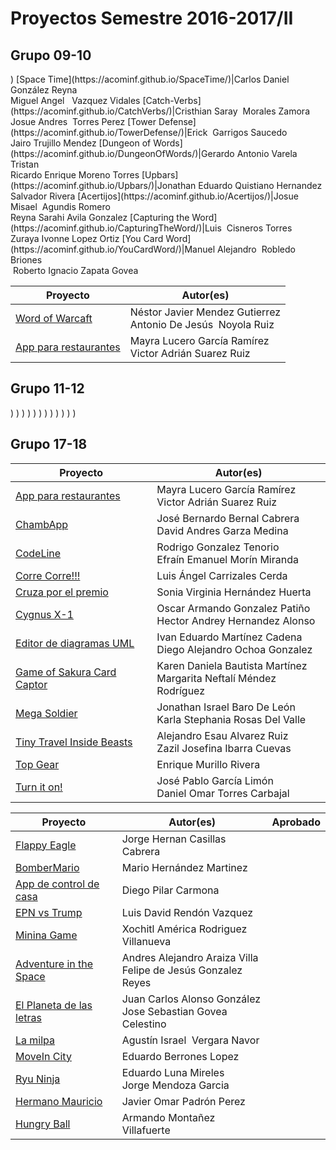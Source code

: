 # Proyectos Semestre 2016-2017/II

## Grupo 09-10
<table>
<thead>
<tr>
<th>Proyecto</th>
<th>Autor(es)</th>
</tr>
</thead>
<tbody>
<tr>
<td><a href="https://acominf.github.io/WordOfWarcaft">Word of Warcaft</a></td>
<td>Néstor Javier Mendez Gutierrez<br>Antonio De Jesús  Noyola Ruiz</td>
</tr>
<tr><td><a href='https://acominf.github.io/AppRestaurante/'>App para restaurantes</a></td><td>Mayra Lucero García Ramírez<br>Victor Adrián Suarez Ruiz</td></tr>)
</tbody>
[Space Time](https://acominf.github.io/SpaceTime/)|Carlos Daniel González Reyna<br>Miguel Angel   Vazquez Vidales
[Catch-Verbs](https://acominf.github.io/CatchVerbs/)|Cristhian Saray  Morales Zamora<br>Josue Andres  Torres Perez
[Tower Defense](https://acominf.github.io/TowerDefense/)|Erick  Garrigos Saucedo<br>Jairo Trujillo Mendez
[Dungeon of Words](https://acominf.github.io/DungeonOfWords/)|Gerardo Antonio Varela Tristan<br>Ricardo Enrique Moreno Torres
[Upbars](https://acominf.github.io/Upbars/)|Jonathan Eduardo Quistiano Hernandez<br>Salvador Rivera
[Acertijos](https://acominf.github.io/Acertijos/)|Josue Misael  Agundis Romero<br>Reyna Sarahi Avila Gonzalez
[Capturing the Word](https://acominf.github.io/CapturingTheWord/)|Luis  Cisneros Torres<br>Zuraya Ivonne Lopez Ortiz
[You Card Word](https://acominf.github.io/YouCardWord/)|Manuel Alejandro  Robledo Briones<br> Roberto Ignacio Zapata Govea
</table>

## Grupo 11-12
<table>
<thead>
<tr>
<th>Proyecto</th>
<th>Autor(es)</th>
</tr>
</thead>
<tbody>
<tr><td><a href='https://acominf.github.io/AppRestaurante/'>App para restaurantes</a></td><td>Mayra Lucero García Ramírez<br>Victor Adrián Suarez Ruiz</td></tr>)
<tr><td><a href='https://acominf.github.io/ChambApp/'>ChambApp</a></td><td>José Bernardo Bernal Cabrera<br>David Andres Garza Medina</td></tr>)
<tr><td><a href='https://acominf.github.io/CodeLine/'>CodeLine</a></td><td>Rodrigo Gonzalez Tenorio<br>Efraín Emanuel Morín Miranda</td></tr>)
<tr><td><a href='https://acominf.github.io/CorreCorre/'>Corre Corre!!!</a></td><td>Luis Ángel Carrizales Cerda</td></tr>)
<tr><td><a href='https://acominf.github.io/CruzaPorElPremio/'>Cruza por el premio</a></td><td>Sonia Virginia Hernández Huerta</td></tr>)
<tr><td><a href='https://acominf.github.io/CygnusX-1/'>Cygnus X-1</a></td><td>Oscar Armando Gonzalez Patiño<br>Hector Andrey Hernandez Alonso</td></tr>)
<tr><td><a href='https://acominf.github.io/EditorUML/'>Editor de diagramas UML</a></td><td>Ivan Eduardo Martínez Cadena<br>Diego Alejandro Ochoa Gonzalez</td></tr>)
<tr><td><a href='https://acominf.github.io/GameOfSakura/'>Game of Sakura Card Captor</a></td><td>Karen Daniela Bautista Martínez<br>Margarita Neftalí Méndez Rodríguez</td></tr>)
<tr><td><a href='https://acominf.github.io/MegaSoldier/'>Mega Soldier</a></td><td>Jonathan Israel Baro De León<br>Karla Stephania Rosas Del Valle</td></tr>)
<tr><td><a href='https://acominf.github.io/TinyTravel/'>Tiny Travel Inside Beasts</a></td><td>Alejandro Esau Alvarez Ruiz<br>Zazil Josefina Ibarra Cuevas</td></tr>)
<tr><td><a href='https://acominf.github.io/TopGear/'>Top Gear</a></td><td>Enrique Murillo Rivera</td></tr>)
<tr><td><a href='https://acominf.github.io/TurnItOn/'>Turn it on!</a></td><td>José Pablo García Limón<br>Daniel Omar Torres Carbajal</td></tr>)
</tbody>

## Grupo 17-18
Proyecto | Autor(es)|Aprobado
---------|----------|--------
[Flappy Eagle](https://acominf.github.io/FlappyEagle/)|Jorge Hernan Casillas Cabrera
[BomberMario](https://acominf.github.io/BomberMario/)|Mario Hernández Martinez
[App de control de casa](https://acominf.github.io/AppControlCasa/)|Diego Pilar Carmona
[EPN vs Trump](https://acominf.github.io/EPNvsTrump/)|Luis David Rendón Vazquez
[Minina Game](https://acominf.github.io/MininaGame/)|Xochitl América Rodriguez Villanueva
[Adventure in the Space](https://acominf.github.io/AdventureInSpace/)|Andres Alejandro Araiza Villa<br>Felipe de Jesús Gonzalez Reyes
[El Planeta de las letras](https://acominf.github.io/PlanetaDeLetras/)|Juan Carlos Alonso González<br>Jose Sebastian Govea Celestino
[La milpa](https://acominf.github.io/LaMilpa/)|Agustín Israel  Vergara Navor
[MoveIn City](https://acominf.github.io/MoveInCity/)|Eduardo Berrones Lopez
[Ryu Ninja](https://acominf.github.io/RyuNinja/)|Eduardo Luna Mireles<br>Jorge Mendoza Garcia
[Hermano Mauricio](https://acominf.github.io/HermanoMauricio/)|Javier Omar Padrón Perez
[Hungry Ball](https://acominf.github.io/HungryBall/)|Armando Montañez Villafuerte

